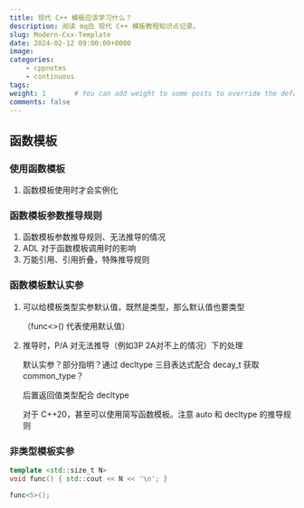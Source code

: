 ```yaml
---
title: 现代 C++ 模板应该学习什么？
description: 阅读 mq白 现代 C++ 模板教程知识点记录。
slug: Modern-Cxx-Template
date: 2024-02-12 09:00:00+0000
image: 
categories:
    - cppnotes
    - continuous
tags: 
weight: 1       # You can add weight to some posts to override the default sorting (date descending)
comments: false
---
```


## 函数模板

### 使用函数模板

1. 函数模板使用时才会实例化

### 函数模板参数推导规则

1. 函数模板参数推导规则、无法推导的情况
2. ADL 对于函数模板调用时的影响
3. 万能引用、引用折叠，特殊推导规则

### 函数模板默认实参

1. 可以给模板类型实参默认值，既然是类型，那么默认值也要类型

   （func<>() 代表使用默认值）

2. 推导时，P/A 对无法推导（例如3P 2A对不上的情况）下的处理

   默认实参？部分指明？通过 decltype 三目表达式配合 decay_t 获取 common_type？

   后置返回值类型配合 decltype

   对于 C++20，甚至可以使用简写函数模板。注意 auto 和 decltype 的推导规则

### 非类型模板实参

```cpp
template <std::size_t N>
void func() { std::cout << N << '\n'; }

func<5>();
```

